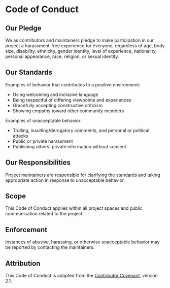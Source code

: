 # Code of Conduct

## Our Pledge

We as contributors and maintainers pledge to make participation in our project a harassment-free experience for everyone, regardless of age, body size, disability, ethnicity, gender identity, level of experience, nationality, personal appearance, race, religion, or sexual identity.

## Our Standards

Examples of behavior that contributes to a positive environment:

- Using welcoming and inclusive language
- Being respectful of differing viewpoints and experiences
- Gracefully accepting constructive criticism
- Showing empathy toward other community members

Examples of unacceptable behavior:

- Trolling, insulting/derogatory comments, and personal or political attacks
- Public or private harassment
- Publishing others' private information without consent

## Our Responsibilities

Project maintainers are responsible for clarifying the standards and taking appropriate action in response to unacceptable behavior.

## Scope

This Code of Conduct applies within all project spaces and public communication related to the project.

## Enforcement

Instances of abusive, harassing, or otherwise unacceptable behavior may be reported by contacting the maintainers.

## Attribution

This Code of Conduct is adapted from the [Contributor Covenant](https://www.contributor-covenant.org), version 2.1.
